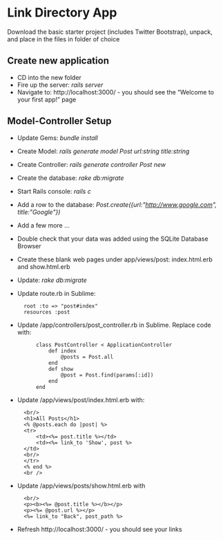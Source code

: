 Link Directory App
=================

Download the basic starter project (includes Twitter Bootstrap), unpack, and place in the files in folder of choice

Create new application
----------------------
- CD into the new folder
- Fire up the server: *rails server*
- Navigate to: http://localhost:3000/ - you should see the “Welcome to your first app!” page

Model-Controller Setup
----------------------
- Update Gems: *bundle install*
- Create Model: *rails generate model Post url:string title:string*
- Create Controller: *rails generate controller Post new*
- Create the database: *rake db:migrate*
- Start Rails console: *rails c*
- Add a row to the database: *Post.create({url:"http://www.google.com", title:"Google"})*
- Add a few more …
- Double check that your data was added using the SQLite Database Browser
- Create these blank web pages under app/views/post: index.html.erb and show.html.erb
- Update: *rake db:migrate*
- Update route.rb in Sublime:

        root :to => "post#index"
        resources :post
        
- Update /app/controllers/post_controller.rb in Sublime. Replace code with:

            class PostController < ApplicationController
                def index
                    @posts = Post.all
                end
                def show
                    @post = Post.find(params[:id])
                end
            end

- Update /app/views/post/index.html.erb with:

        <br/>
        <h1>All Posts</h1>
        <% @posts.each do |post| %>
        <tr>
            <td><%= post.title %></td>
            <td><%= link_to 'Show', post %>
        </td>
        <br/>
        </tr>
        <% end %>
        <br />

- Update /app/views/posts/show.html.erb with

        <br/>
        <p><b><%= @post.title %></b></p>
        <p><%= @post.url %></p>
        <%= link_to "Back", post_path %>

- Refresh http://localhost:3000/ - you should see your links
